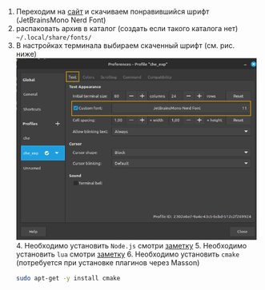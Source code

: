 1. Переходим на [сайт](https://www.nerdfonts.com/font-downloads) и скачиваем понравившийся шрифт (JetBrainsMono Nerd Font)  
2. распаковать архив в каталог (создать если такого каталога нет)
`~/.local/share/fonts/`
3. В настройках терминала выбираем скаченный шрифт (см. рис. ниже)
	![](../images/neovim_font.png)
	4.  Необходимо установить `Node.js` смотри [заметку]( obsidian://open?vault=notes&file=linux%2F%D0%A3%D0%BF%D1%80%D0%B0%D0%B2%D0%BB%D0%B5%D0%BD%D0%B8%D0%B5%20%D0%B2%D0%B5%D1%80%D1%81%D0%B8%D1%8F%D0%BC%D0%B8%20Node.js%20%D0%B8%20NPM%20%D1%81%20%D0%BF%D0%BE%D0%BC%D0%BE%D1%89%D1%8C%D1%8E%20NVM)
	5. Необходимо установить `lua` смотри [заметку](obsidian://open?vault=notes&file=lua%2F%D0%A3%D1%81%D1%82%D0%B0%D0%BD%D0%BE%D0%B2%D0%BA%D0%B0%20lua%20%D0%B2%20linux)
	6. Необходимо установить `cmake` (потребуется при установке плагинов через Masson)
	```bash		
	sudo apt-get -y install cmake
	```